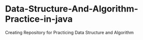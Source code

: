 # Data-Structure-And-Algorithm-Practice-in-java
Creating Repository for  Practicing Data Structure and Algorithm 
